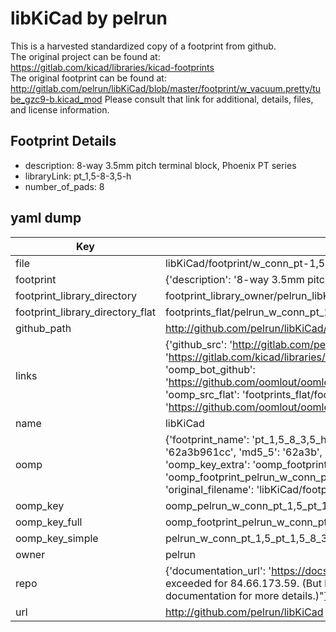 # libKiCad by pelrun  
This is a harvested standardized copy of a footprint from github.  
The original project can be found at:  
https://gitlab.com/kicad/libraries/kicad-footprints  
The original footprint can be found at:
http://gitlab.com/pelrun/libKiCad/blob/master/footprint/w_vacuum.pretty/tube_gzc9-b.kicad_mod
Please consult that link for additional, details, files, and license information.  
## Footprint Details
* description: 8-way 3.5mm pitch terminal block, Phoenix PT series  
* libraryLink: pt_1,5-8-3,5-h  
* number_of_pads: 8  
## yaml dump  
| Key | Value |  
| --- | --- |  
| file | libKiCad/footprint/w_conn_pt-1,5.pretty/pt_1,5-8-3,5-h.kicad_mod |  
| footprint | {'description': '8-way 3.5mm pitch terminal block, Phoenix PT series', 'libraryLink': 'pt_1,5-8-3,5-h', 'number_of_pads': 8} |  
| footprint_library_directory | footprint_library_owner/pelrun_libKiCad |  
| footprint_library_directory_flat | footprints_flat/pelrun_w_conn_pt_1,5_pt_1,5_8_3,5_h/working |  
| github_path | http://github.com/pelrun/libKiCad/blob/master/footprint/w_conn_pt-1,5.pretty/pt_1,5-8-3,5-h.kicad_mod |  
| links | {'github_src': 'http://gitlab.com/pelrun/libKiCad/blob/master/footprint/w_vacuum.pretty/tube_gzc9-b.kicad_mod', 'github_src_repo': 'https://gitlab.com/kicad/libraries/kicad-footprints', 'oomp_bot': 'footprints/pelrun_w_conn_pt_1,5_pt_1,5_8_3,5_h/working', 'oomp_bot_github': 'https://github.com/oomlout/oomlout_oomp_footprint_bot/tree/main/footprints/pelrun_w_conn_pt_1,5_pt_1,5_8_3,5_h/working', 'oomp_src_flat': 'footprints_flat/footprints_flat/pelrun_w_conn_pt_1,5_pt_1,5_8_3,5_h/working', 'oomp_src_flat_github': 'https://github.com/oomlout/oomlout_oomp_footprint_src/tree/main/footprints_flat/pelrun_w_conn_pt_1,5_pt_1,5_8_3,5_h/working'} |  
| name | libKiCad |  
| oomp | {'footprint_name': 'pt_1,5_8_3,5_h', 'library_name': 'w_conn_pt_1,5', 'md5': '62a3b961cc8cba3fb665067b019cfe70', 'md5_10': '62a3b961cc', 'md5_5': '62a3b', 'md5_6': '62a3b9', 'oomp_key': 'oomp_pelrun_w_conn_pt_1,5_pt_1,5_8_3,5_h', 'oomp_key_extra': 'oomp_footprint_pelrun_w_conn_pt_1,5_pt_1,5_8_3,5_h', 'oomp_key_full': 'oomp_footprint_pelrun_w_conn_pt_1,5_pt_1,5_8_3,5_h_62a3b9', 'oomp_key_simple': 'pelrun_w_conn_pt_1,5_pt_1,5_8_3,5_h', 'original_filename': 'libKiCad/footprint/w_conn_pt-1,5.pretty/pt_1,5-8-3,5-h.kicad_mod', 'owner_name': 'pelrun'} |  
| oomp_key | oomp_pelrun_w_conn_pt_1,5_pt_1,5_8_3,5_h |  
| oomp_key_full | oomp_footprint_pelrun_w_conn_pt_1,5_pt_1,5_8_3,5_h |  
| oomp_key_simple | pelrun_w_conn_pt_1,5_pt_1,5_8_3,5_h |  
| owner | pelrun |  
| repo | {'documentation_url': 'https://docs.github.com/rest/overview/resources-in-the-rest-api#rate-limiting', 'message': "API rate limit exceeded for 84.66.173.59. (But here's the good news: Authenticated requests get a higher rate limit. Check out the documentation for more details.)"} |  
| url | http://github.com/pelrun/libKiCad |  

